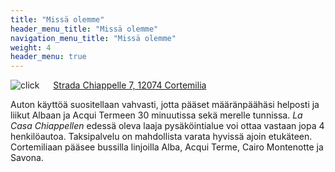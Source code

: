 ```yaml
---
title: "Missä olemme"
header_menu_title: "Missä olemme"
navigation_menu_title: "Missä olemme"
weight: 4
header_menu: true
---
```


![click](/images/click.png) &emsp; [Strada Chiappelle 7, 12074 Cortemilia](https://maps.app.goo.gl/ADYpLAMaAKRwv8eN7)

Auton käyttöä suositellaan vahvasti, jotta pääset määränpäähäsi helposti ja liikut Albaan ja Acqui Termeen 30 minuutissa sekä merelle tunnissa. *La Casa Chiappellen* edessä oleva laaja pysäköintialue voi ottaa vastaan jopa 4 henkilöautoa. Taksipalvelu on mahdollista varata hyvissä ajoin etukäteen. Cortemiliaan pääsee bussilla linjoilla Alba, Acqui Terme, Cairo Montenotte ja Savona.